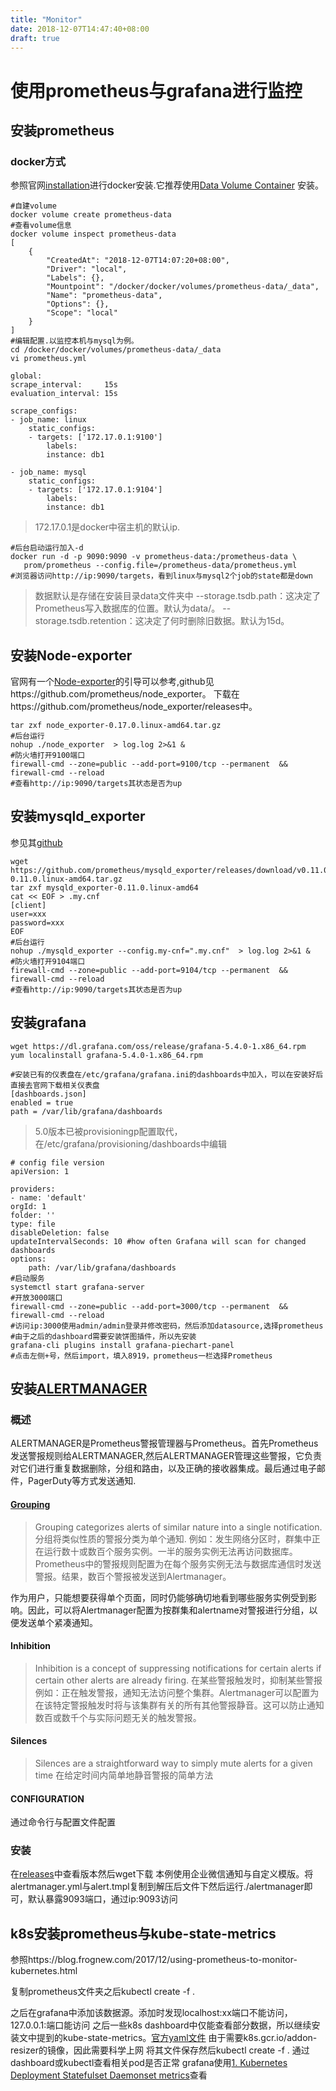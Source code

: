 ```yaml
---
title: "Monitor"
date: 2018-12-07T14:47:40+08:00
draft: true
---
```


# 使用prometheus与grafana进行监控
## 安装prometheus
### docker方式
参照官网[installation](
https://prometheus.io/docs/prometheus/latest/installation/)进行docker安装.它推荐使用[Data Volume Container](https://docs.docker.com/storage/volumes/#create-and-manage-volumes) 安装。

    #自建volume
    docker volume create prometheus-data
    #查看volume信息
    docker volume inspect prometheus-data
    [
        {
            "CreatedAt": "2018-12-07T14:07:20+08:00",
            "Driver": "local",
            "Labels": {},
            "Mountpoint": "/docker/docker/volumes/prometheus-data/_data",
            "Name": "prometheus-data",
            "Options": {},
            "Scope": "local"
        }
    ]
    #编辑配置.以监控本机与mysql为例。
    cd /docker/docker/volumes/prometheus-data/_data
    vi prometheus.yml

    global:
    scrape_interval:     15s
    evaluation_interval: 15s

    scrape_configs:
    - job_name: linux
        static_configs:
        - targets: ['172.17.0.1:9100']
            labels:
            instance: db1

    - job_name: mysql
        static_configs:
        - targets: ['172.17.0.1:9104']
            labels:
            instance: db1

> 172.17.0.1是docker中宿主机的默认ip.

    #后台启动运行加入-d
    docker run -d -p 9090:9090 -v prometheus-data:/prometheus-data \
       prom/prometheus --config.file=/prometheus-data/prometheus.yml
    #浏览器访问http://ip:9090/targets，看到linux与mysql2个job的state都是down

> 数据默认是存储在安装目录data文件夹中
> --storage.tsdb.path：这决定了Prometheus写入数据库的位置。默认为data/。
> --storage.tsdb.retention：这决定了何时删除旧数据。默认为15d。

## 安装Node-exporter
官网有一个[Node-exporter](https://prometheus.io/docs/guides/node-exporter/)的引导可以参考,github见https://github.com/prometheus/node_exporter。
下载在https://github.com/prometheus/node_exporter/releases中。

    tar zxf node_exporter-0.17.0.linux-amd64.tar.gz
    #后台运行
    nohup ./node_exporter  > log.log 2>&1 &
    #防火墙打开9100端口
    firewall-cmd --zone=public --add-port=9100/tcp --permanent  && firewall-cmd --reload
    #查看http://ip:9090/targets其状态是否为up
## 安装mysqld_exporter
参见其[github](https://github.com/prometheus/mysqld_exporter)

    wget https://github.com/prometheus/mysqld_exporter/releases/download/v0.11.0/mysqld_exporter-0.11.0.linux-amd64.tar.gz
    tar zxf mysqld_exporter-0.11.0.linux-amd64
    cat << EOF > .my.cnf
    [client]
    user=xxx
    password=xxx
    EOF
    #后台运行
    nohup ./mysqld_exporter --config.my-cnf=".my.cnf"  > log.log 2>&1 &
    #防火墙打开9104端口
    firewall-cmd --zone=public --add-port=9104/tcp --permanent  && firewall-cmd --reload
    #查看http://ip:9090/targets其状态是否为up
## 安装grafana

    wget https://dl.grafana.com/oss/release/grafana-5.4.0-1.x86_64.rpm 
    yum localinstall grafana-5.4.0-1.x86_64.rpm

    #安装已有的仪表盘在/etc/grafana/grafana.ini的dashboards中加入，可以在安装好后直接去官网下载相关仪表盘
    [dashboards.json]
    enabled = true
    path = /var/lib/grafana/dashboards

> 5.0版本已被provisioningp配置取代，在/etc/grafana/provisioning/dashboards中编辑

    # config file version
    apiVersion: 1

    providers:
    - name: 'default'
    orgId: 1
    folder: ''
    type: file
    disableDeletion: false
    updateIntervalSeconds: 10 #how often Grafana will scan for changed dashboards
    options:
        path: /var/lib/grafana/dashboards
    #启动服务
    systemctl start grafana-server
    #开放3000端口
    firewall-cmd --zone=public --add-port=3000/tcp --permanent  && firewall-cmd --reload
    #访问ip:3000使用admin/admin登录并修改密码，然后添加datasource,选择prometheus
    #由于之后的dashboard需要安装饼图插件，所以先安装
    grafana-cli plugins install grafana-piechart-panel
    #点击左侧+号，然后import，填入8919，prometheus一栏选择Prometheus
## 安装[ALERTMANAGER](https://prometheus.io/docs/alerting/overview/)
### 概述
ALERTMANAGER是Prometheus警报管理器与Prometheus。首先Prometheus发送警报规则给ALERTMANAGER,然后ALERTMANAGER管理这些警报，它负责对它们进行重复数据删除，分组和路由，以及正确的接收器集成。最后通过电子邮件，PagerDuty等方式发送通知.
#### [Grouping](https://prometheus.io/docs/alerting/alertmanager/#grouping)
> Grouping categorizes alerts of similar nature into a single notification.
分组将类似性质的警报分类为单个通知.
例如：发生网络分区时，群集中正在运行数十或数百个服务实例。一半的服务实例无法再访问数据库。Prometheus中的警报规则配置为在每个服务实例无法与数据库通信时发送警报。结果，数百个警报被发送到Alertmanager。

作为用户，只能想要获得单个页面，同时仍能够确切地看到哪些服务实例受到影响。因此，可以将Alertmanager配置为按群集和alertname对警报进行分组，以便发送单个紧凑通知。
#### Inhibition
> Inhibition is a concept of suppressing notifications for certain alerts if certain other alerts are already firing.
在某些警报触发时，抑制某些警报
例如：正在触发警报，通知无法访问整个集群。Alertmanager可以配置为在该特定警报触发时将与该集群有关的所有其他警报静音。这可以防止通知数百或数千个与实际问题无关的触发警报。

#### Silences
> Silences are a straightforward way to simply mute alerts for a given time
在给定时间内简单地静音警报的简单方法
#### CONFIGURATION
通过命令行与配置文件配置
### 安装
在[releases](https://github.com/prometheus/alertmanager/releases)中查看版本然后wget下载
本例使用企业微信通知与自定义模版。将alertmanager.yml与alert.tmpl复制到解压后文件下然后运行./alertmanager即可，默认暴露9093端口，通过ip:9093访问


## k8s安装prometheus与kube-state-metrics
参照https://blog.frognew.com/2017/12/using-prometheus-to-monitor-kubernetes.html

复制prometheus文件夹之后kubectl create -f .

之后在grafana中添加该数据源。添加时发现localhost:xx端口不能访问，127.0.0.1:端口能访问
之后一些k8s dashboard中仅能查看部分数据，所以继续安装文中提到的kube-state-metrics。[官方yaml文件](https://github.com/kubernetes/kube-state-metrics/tree/master/kubernetes)
由于需要k8s.gcr.io/addon-resizer的镜像，因此需要科学上网
将其文件保存然后kubectl create -f .
通过dashboard或kubectl查看相关pod是否正常
grafana使用[1. Kubernetes Deployment Statefulset Daemonset metrics](https://grafana.com/dashboards/8588)查看
